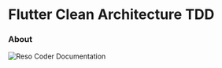 # Flutter Clean Architecture TDD

### About

![Reso Coder Documentation](https://resocoder.com/flutter-clean-architecture-tdd/)

